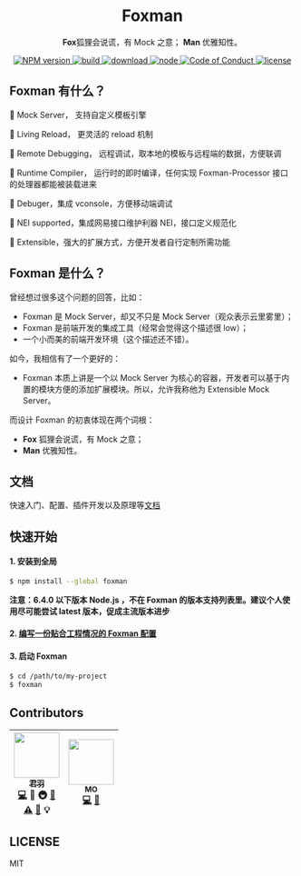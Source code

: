 <div align="center">
  <h1>Foxman</h1>
  <p>
  <strong>Fox</strong>狐狸会说谎，有 Mock 之意；
  <strong>Man</strong> 优雅知性。
  </p>

  <a href="https://www.npmjs.com/package/foxman">
    <img src="https://img.shields.io/npm/v/foxman.svg?style=flat-square" alt="NPM version">
  </a>
  <a href="https://travis-ci.org/kaola-fed/foxman">
    <img src="https://img.shields.io/travis/kaola-fed/foxman.svg?style=flat-square" alt="build">
  </a>
  <a href="https://www.npmjs.com/package/foxman">
    <img src="https://img.shields.io/npm/dm/foxman.svg?style=flat-square" alt="download">
  </a>
  <a href="https://nodejs.org">
    <img src="https://img.shields.io/node/v/foxman.svg?style=flat-square" alt="node">
  </a>
  <a href="https://github.com/kaola-fed/foxman/blob/master/CODE_OF_CONDUCT.md">
    <img src="https://img.shields.io/badge/code%20of-conduct-ff69b4.svg?style=flat-square" alt="Code of Conduct">
  </a>
  <a href="https://github.com/kaola-fed/foxman/blob/master/LICENSE">
    <img src="https://img.shields.io/github/license/kaola-fed/foxman.svg?style=flat-square" alt="license">
  </a>
</div>

## Foxman 有什么？

👀 Mock Server， 支持自定义模板引擎

🤘 Living Reload， 更灵活的 reload 机制

📡 Remote Debugging， 远程调试，取本地的模板与远程端的数据，方便联调

🚀 Runtime Compiler， 运行时的即时编译，任何实现 Foxman-Processor 接口的处理器都能被装载进来

🐞 Debuger，集成 vconsole，方便移动端调试

💯 NEI supported，集成网易接口维护利器 NEI，接口定义规范化

🤔 Extensible，强大的扩展方式，方便开发者自行定制所需功能

## Foxman 是什么？
曾经想过很多这个问题的回答，比如：
* Foxman 是 Mock Server，却又不只是 Mock Server（观众表示云里雾里）；
* Foxman 是前端开发的集成工具（经常会觉得这个描述很 low）；
* 一个小而美的前端开发环境（这个描述还不错）。

如今，我相信有了一个更好的：
* Foxman 本质上讲是一个以 Mock Server 为核心的容器，开发者可以基于内置的模块方便的添加扩展模块。所以，允许我称他为 Extensible Mock Server。

而设计 Foxman 的初衷体现在两个词根：
* **Fox** 狐狸会说谎，有 Mock 之意；
* **Man** 优雅知性。

## 文档
快速入门、配置、插件开发以及原理等[文档](https://foxman.js.org/#/get-started)

## 快速开始
#### 1. 安装到全局
```bash
$ npm install --global foxman
```

**注意：6.4.0 以下版本 Node.js ，不在 Foxman 的版本支持列表里。建议个人使用尽可能尝试 latest 版本，促成主流版本进步**


#### 2. [编写一份贴合工程情况的 Foxman 配置](https://foxman.js.org/#/configuration)
#### 3. 启动 Foxman
```bash
$ cd /path/to/my-project
$ foxman
```

## Contributors

<!-- ALL-CONTRIBUTORS-LIST:START - Do not remove or modify this section -->
| [<img src="https://avatars3.githubusercontent.com/u/10825163?v=3" width="80px;"/><br /><sub>君羽</sub>](https://github.com/imhype)<br />[💻](https://github.com/kaola-fed/foxman/commits?author=ImHype) 🔌 🚇 [📖](https://github.com/kaola-fed/foxman/commits?author=ImHype)<br> [⚠️](https://github.com/kaola-fed/foxman/commits?author=ImHype) [🐛](https://github.com/kaola-fed/foxman/issues?q=author%3AImHype) 💡 | [<img src="https://avatars3.githubusercontent.com/u/9125255?v=3" width="80px;"/><br /><sub>MO</sub>](https://github.com/fengzilong)<br />[💻](https://github.com/kaola-fed/foxman/commits?author=fengzilong) [📖](https://github.com/kaola-fed/foxman/commits?author=fengzilong) |
| :---: | :---: |
<!-- ALL-CONTRIBUTORS-LIST:END -->

## LICENSE

MIT
